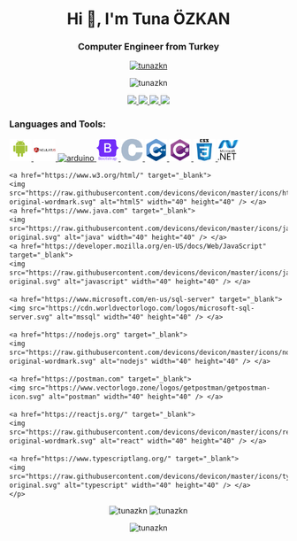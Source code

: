 <h1 align="center">Hi 👋, I'm Tuna ÖZKAN</h1>
<h3 align="center">Computer Engineer from Turkey</h3>

<p align="center">
    <a href="https://github.com/ryo-ma/github-profile-trophy">
        <img src="https://github-profile-trophy.vercel.app/?username=tunazkn&column=4&margin-w=15&margin-h=15" alt="tunazkn" />
    </a>
</p>

<p align="center">
    <img src="https://komarev.com/ghpvc/?username=tunazkn&label=Profile%20views&color=0e75b6&style=flat" alt="tunazkn" />
</p>
<p align="center">
  <a href="https://github.com/ryo-ma/github-profile-trophy/issues">
    <img src="https://camo.githubusercontent.com/e47329ee262d32e765c17747986f99c12b2b288c6f14401b030c8884d1423a4b/68747470733a2f2f696d672e736869656c64732e696f2f6769746875622f6973737565732f72796f2d6d612f6769746875622d70726f66696c652d74726f706879" data-canonical-src="https://img.shields.io/github/issues/ryo-ma/github-profile-trophy" style="max-width:100%;"> 
  </a>
  <a href="https://github.com/ryo-ma/github-profile-trophy/network/members">
    <img src="https://camo.githubusercontent.com/245cab873a7efcf2131ca4a9b066a60a465e7c90cd2e1959f06e3d188f8e7768/68747470733a2f2f696d672e736869656c64732e696f2f6769746875622f666f726b732f72796f2d6d612f6769746875622d70726f66696c652d74726f706879" data-canonical-src="https://img.shields.io/github/forks/ryo-ma/github-profile-trophy" style="max-width:100%;"> 
  </a>  
  <a href="https://github.com/ryo-ma/github-profile-trophy/stargazers">
    <img src="https://camo.githubusercontent.com/d64033a3e9e38b4909e371de547205b4f62e8ee37456ba2a011edb0fef3716c7/68747470733a2f2f696d672e736869656c64732e696f2f6769746875622f73746172732f72796f2d6d612f6769746875622d70726f66696c652d74726f706879" data-canonical-src="https://img.shields.io/github/stars/ryo-ma/github-profile-trophy" style="max-width:100%;"> 
  </a>
    <a href="https://github.com/ryo-ma/github-profile-trophy/LICENSE">
    <img src="https://camo.githubusercontent.com/8dd6bf52399c70500a6291d4260ea5982a2c48bdaebef27441fd8bb98df7e518/68747470733a2f2f696d672e736869656c64732e696f2f6769746875622f6c6963656e73652f72796f2d6d612f6769746875622d70726f66696c652d74726f706879" data-canonical-src="https://img.shields.io/github/license/ryo-ma/github-profile-trophy" style="max-width:100%;"> 
  </a>
</p>

<h3 align="left">Languages and Tools:</h3>
<p align="left"> <a href="https://developer.android.com" target="_blank"> 
    <img src="https://raw.githubusercontent.com/devicons/devicon/master/icons/android/android-original-wordmark.svg" alt="android" width="40" height="40" /> </a> 
    <a href="https://angular.io" target="_blank"> <img src="https://raw.githubusercontent.com/devicons/devicon/master/icons/angularjs/angularjs-original-wordmark.svg" alt="angularjs" width="40" height="40" /> </a> 
    <a href="https://www.arduino.cc/" target="_blank"> 
    <img src="https://cdn.worldvectorlogo.com/logos/arduino-1.svg" alt="arduino" width="40" height="40" /> </a>
    <a href="https://getbootstrap.com" target="_blank"> 
    <img src="https://raw.githubusercontent.com/devicons/devicon/master/icons/bootstrap/bootstrap-plain-wordmark.svg" alt="bootstrap" width="40" height="40" /> </a> 
    <a href="https://www.cprogramming.com/" target="_blank"> 
    <img src="https://raw.githubusercontent.com/devicons/devicon/master/icons/c/c-original.svg" alt="c" width="40" height="40" /> </a> 
    <a href="https://www.w3schools.com/cpp/" target="_blank"> 
    <img src="https://raw.githubusercontent.com/devicons/devicon/master/icons/cplusplus/cplusplus-original.svg" alt="cplusplus" width="40" height="40" /> </a> 
    <a href="https://www.w3schools.com/cs/" target="_blank"> 
    <img src="https://raw.githubusercontent.com/devicons/devicon/master/icons/csharp/csharp-original.svg" alt="csharp" width="40" height="40" /> </a> 
    <a href="https://www.w3schools.com/css/" target="_blank"> 
    <img src="https://raw.githubusercontent.com/devicons/devicon/master/icons/css3/css3-original-wordmark.svg" alt="css3" width="40" height="40" /> </a> 
    <a href="https://dotnet.microsoft.com/" target="_blank"> 
    <img src="https://raw.githubusercontent.com/devicons/devicon/master/icons/dot-net/dot-net-original-wordmark.svg" alt="dotnet" width="40" height="40" /> </a> 
    
    <a href="https://www.w3.org/html/" target="_blank"> 
    <img src="https://raw.githubusercontent.com/devicons/devicon/master/icons/html5/html5-original-wordmark.svg" alt="html5" width="40" height="40" /> </a> 
    <a href="https://www.java.com" target="_blank"> 
    <img src="https://raw.githubusercontent.com/devicons/devicon/master/icons/java/java-original.svg" alt="java" width="40" height="40" /> </a> 
    <a href="https://developer.mozilla.org/en-US/docs/Web/JavaScript" target="_blank"> 
    <img src="https://raw.githubusercontent.com/devicons/devicon/master/icons/javascript/javascript-original.svg" alt="javascript" width="40" height="40" /> </a> 
    
    <a href="https://www.microsoft.com/en-us/sql-server" target="_blank"> 
    <img src="https://cdn.worldvectorlogo.com/logos/microsoft-sql-server.svg" alt="mssql" width="40" height="40" /> </a> 
    
    <a href="https://nodejs.org" target="_blank"> 
    <img src="https://raw.githubusercontent.com/devicons/devicon/master/icons/nodejs/nodejs-original-wordmark.svg" alt="nodejs" width="40" height="40" /> </a> 
    
    <a href="https://postman.com" target="_blank"> 
    <img src="https://www.vectorlogo.zone/logos/getpostman/getpostman-icon.svg" alt="postman" width="40" height="40" /> </a> 
    
    <a href="https://reactjs.org/" target="_blank"> 
    <img src="https://raw.githubusercontent.com/devicons/devicon/master/icons/react/react-original-wordmark.svg" alt="react" width="40" height="40" /> </a> 
    
    <a href="https://www.typescriptlang.org/" target="_blank"> 
    <img src="https://raw.githubusercontent.com/devicons/devicon/master/icons/typescript/typescript-original.svg" alt="typescript" width="40" height="40" /> </a> 
    </p>

<p align="center">
    <img src="https://github-readme-stats.vercel.app/api?username=tunazkn&show_icons=true&locale=en" alt="tunazkn" />
    <img src="https://github-readme-stats.vercel.app/api/top-langs?username=tunazkn&show_icons=true&locale=en&layout=compact" alt="tunazkn" />
</p>

<p align="center">
    <img src="https://github-readme-streak-stats.herokuapp.com/?user=tunazkn&" alt="tunazkn" />
</p>


